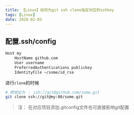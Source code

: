 ```yaml
---
title: 【Linux】如何为git ssh clone指定对应的sshkey
tags: [Linux]
date: 2020-02-03
---
```


## 配置.ssh/config

```bash
Host my
    HostName github.com
    User username
    PreferredAuthentications publickey
    IdentityFile ~/some/id_rsa
```

进行`clone`的时候
```bash
# 原地址为 ： ssh://git@github.com/some.git
git clone ssh://git@my:80/some.git
```

> 注： 在对应项目添加.gitconfig文件也可直接影响git配置